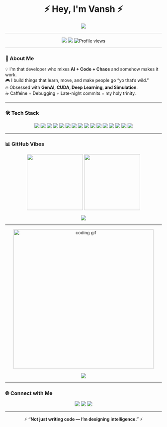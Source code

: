 <!-- 🚀 Vansh-Bhadana GitHub Profile README 🚀 -->


<h1 align="center">⚡  Hey, I'm Vansh  ⚡</h1>

<p align="center">
  <img src="https://readme-typing-svg.herokuapp.com?font=Fira+Code&size=28&duration=3000&pause=800&color=00FFFF&center=true&vCenter=true&width=700&lines=AI+Engineer+%7C+GenAI+Dev+%7C+Simulation+Creator;Making+Machines+Think+%26+Look+Cool;Turning+Ideas+into+Reality+💥;Debugging+like+it's+a+lifestyle+😎"/>
</p>

---

<p align="center">
  <a href="https://github.com/VANSH-BHADANA"><img src="https://img.shields.io/github/followers/VANSH-BHADANA?label=Follow&style=social"></a>
  <a href="https://twitter.com/intent/follow?screen_name=VANSH-BHADANA"><img src="https://img.shields.io/twitter/follow/VANSH-BHADANA?style=social"></a>
  <img src="https://komarev.com/ghpvc/?username=VANSH-BHADANA&style=flat-square&color=brightgreen" alt="Profile views"/>
</p>

---

### 🧠 About Me  
💡 I’m that developer who mixes **AI + Code + Chaos** and somehow makes it work.  
🎮 I build things that learn, move, and make people go “yo that’s wild.”  
🔥 Obsessed with **GenAI, CUDA, Deep Learning, and Simulation**.  
☕ Caffeine + Debugging + Late-night commits = my holy trinity.  

---

### 🛠️ Tech Stack  

<p align="center">
  <!-- Core -->
  <img src="https://img.shields.io/badge/Python-3776AB?style=for-the-badge&logo=python&logoColor=ffde57"/>
  <img src="https://img.shields.io/badge/C++-00599C?style=for-the-badge&logo=c%2B%2B&logoColor=white"/>
  <img src="https://img.shields.io/badge/Java-ED8B00?style=for-the-badge&logo=openjdk&logoColor=white"/>

  <!-- Web -->
  <img src="https://img.shields.io/badge/HTML5-E34F26?style=for-the-badge&logo=html5&logoColor=white"/>
  <img src="https://img.shields.io/badge/CSS3-1572B6?style=for-the-badge&logo=css3&logoColor=white"/>
  <img src="https://img.shields.io/badge/JavaScript-F7DF1E?style=for-the-badge&logo=javascript&logoColor=black"/>
  <img src="https://img.shields.io/badge/Flask-000000?style=for-the-badge&logo=flask&logoColor=white"/>

  <!-- AI/ML -->
  <img src="https://img.shields.io/badge/TensorFlow-FF6F00?style=for-the-badge&logo=tensorflow&logoColor=white"/>
  <img src="https://img.shields.io/badge/NumPy-013243?style=for-the-badge&logo=numpy&logoColor=white"/>
  <img src="https://img.shields.io/badge/Pandas-150458?style=for-the-badge&logo=pandas&logoColor=white"/>
  <img src="https://img.shields.io/badge/Matplotlib-11557C?style=for-the-badge&logo=plotly&logoColor=white"/>
  <img src="https://img.shields.io/badge/Seaborn-4EABAB?style=for-the-badge&logoColor=white"/>

  <!-- GPU / Simulation -->
  <img src="https://img.shields.io/badge/CUDA-76B900?style=for-the-badge&logo=nvidia&logoColor=white"/>
  <img src="https://img.shields.io/badge/OpenGL-5586A4?style=for-the-badge&logo=opengl&logoColor=white"/>
  <img src="https://img.shields.io/badge/Unity-100000?style=for-the-badge&logo=unity&logoColor=white"/>
  <img src="https://img.shields.io/badge/SQLite-07405E?style=for-the-badge&logo=sqlite&logoColor=white"/>
</p>

---

### 📊 GitHub Vibes  

<p align="center">
  <img src="https://github-readme-stats.vercel.app/api?username=VANSH-BHADANA&show_icons=true&theme=tokyonight&hide_border=true&bg_color=0d1117" height="180em"/>
  <img src="https://github-readme-streak-stats.herokuapp.com/?user=VANSH-BHADANA&theme=tokyonight&hide_border=true&background=0d1117" height="180em"/>
</p>

<p align="center">
  <img src="https://github-readme-activity-graph.vercel.app/graph?username=VANSH-BHADANA&bg_color=0d1117&color=00ffff&line=00ffff&point=ffffff&area=true&hide_border=true"/>
</p>

---



<p align="center">
  <img src="https://media.giphy.com/media/qgQUggAC3Pfv687qPC/giphy.gif" width="450px" alt="coding gif">
</p>

<p align="center">
  <img src="https://readme-typing-svg.herokuapp.com?font=Fira+Code&weight=600&size=22&duration=3000&pause=1000&color=00FFD1&center=true&vCenter=true&width=550&lines=Learning+AI,+Mastering+Life;Making+Cool+Things+Since+Day+One;Eat.+Code.+Repeat.+🔥;Code+Never+Lies,+Comments+Do.😉"/>
</p>

---

### 🌐 Connect with Me  
<p align="center">
  <a href="https://linkedin.com/in/vansh-bhadana"><img src="https://img.shields.io/badge/LinkedIn-Vansh%20Bhadana-blue?style=for-the-badge&logo=linkedin"></a>
  <a href="mailto:vanshbhadana@gmail.com"><img src="https://img.shields.io/badge/Email-Contact%20Me-red?style=for-the-badge&logo=gmail"></a>
  <a href="https://github.com/VANSH-BHADANA"><img src="https://img.shields.io/badge/GitHub-Vansh%20Bhadana-black?style=for-the-badge&logo=github"></a>
</p>

---


</p>

<p align="center">
  ⚡ <b>“Not just writing code — I’m designing intelligence.”</b> ⚡  
</p>

